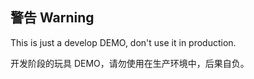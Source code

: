 ## 警告 Warning

This is just a develop DEMO, don't use it in production.

开发阶段的玩具 DEMO，请勿使用在生产环境中，后果自负。